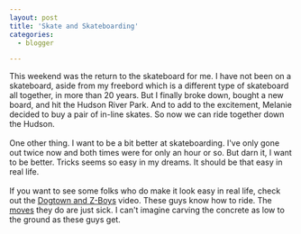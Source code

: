```yaml
---
layout: post
title: 'Skate and Skateboarding'
categories:
  - blogger

---
```


This weekend was the return to the skateboard for me.  I have not been on a skateboard, aside from my freebord which is a different type of skateboard all together, in more than 20 years.  But I finally broke down, bought a new board, and hit the Hudson River Park.  And to add to the excitement, Melanie decided to buy a pair of in-line skates.  So now we can ride together down the Hudson.
<br />
<br />One other thing.  I want to be a bit better at skateboarding.  I've only gone out twice now and both times were for only an hour or so.  But darn it, I want to be better.  Tricks seems so easy in my dreams.  It should be that easy in real life.
<br />
<br />If you want to see some folks who do make it look easy in real life, check out the <a href="http://www.amazon.com/exec/obidos/tg/detail/-/B0000694WN/qid=1051500365/sr=8-1/ref=sr_8_1/104-6853332-9041536?v=glance&amp;s=dvd&amp;n=507846">Dogtown and Z-Boys</a> video.  These guys know how to ride.  The <a href="http://www.z-boys.com/">moves</a> they do are just sick.  I can't imagine carving the concrete as low to the ground as these guys get.
